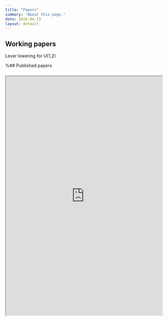 ```yaml
---
title: "Papers"
summary: "About this page."
date: 2016-04-13
layout: default
---
```


## Working papers
Lever lowering for U(1,2)

%## Published papers

<iframe style="margin: 10px 0 40px 0;" class="pdf-iframe" src="https://drive.google.com/file/d/0B-xXQEsWEjrUUmpBdkhIVS10YjA/preview" width="100%" height="768"></iframe>
